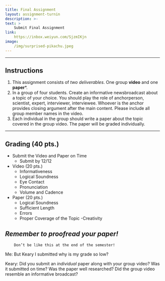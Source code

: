 ```yaml
---
title: Final Assignment
layout: assignment-turnin
description: >-
text: >
    Submit Final Assignment
link: 
    https://inbox.weiyun.com/SjzmIKjn
image: 
    /img/surprised-pikachu.jpeg
---
```

---
## Instructions
1. This assignment consists of *two deliverables*. One group **video** and one **paper***.
2. In a group of four students. Create an informative newsbroadcast about a topic of your choice. You should play the role of anchorperson, scientist, expert, interviewer, interviewee. Whoever is the anchor provides closing argument after the main content. Please include all group member names in the video.
3. Each individual in the group should write a paper about the topic covered in the group video. The paper will be graded individually.
---
## Grading (40 pts.)
- Submit the Video and Paper on Time
    - Submit by 12/12
- Video (20 pts.)
    - Informativeness
    - Logical Soundness
    - Eye Contact
    - Pronunciation
    - Volume and Cadence
- Paper (20 pts.)
    - Logical Soundness 
    - Sufficient Length
    - Errors
    - Proper Coverage of the Topic
    -Creativity


## ***Remember to proofread your paper!***

        Don’t be like this at the end of the semester!

Me: But Keary I submitted why is my grade so low?

Keary: Did you submit an *individual* paper along with your group video? Was it submitted on time? Was the paper well researched? Did the group video resemble an informative broadcast?

